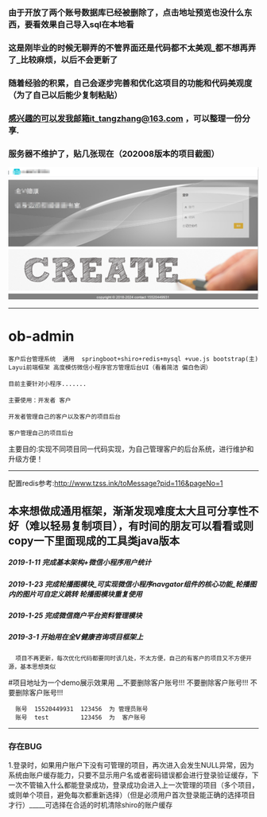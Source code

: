 ### 由于开放了两个账号数据库已经被删除了，点击地址预览也没什么东西，要看效果自己导入sql在本地看
### 这是刚毕业的时候无聊弄的不管界面还是代码都不太美观_都不想再弄了_比较麻烦，以后不会更新了
### 随着经验的积累，自己会逐步完善和优化这项目的功能和代码美观度（为了自己以后能少复制粘贴）
### 感兴趣的可以发我邮箱it_tangzhang@163.com ，可以整理一份分享.


### 服务器不维护了，贴几张现在（202008版本的项目截图）
![image](./0.png)


--------------------------------------------------------------------------
# ob-admin

    客户后台管理系统  通用  springboot+shiro+redis+mysql +vue.js bootstrap(主) Layui前端框架 高度模仿微信小程序官方管理后台UI（看着简洁 偏白色调）

    目前主要针对小程序.......

    主要使用：开发者 客户

    开发者管理自己的客户以及客户的项目后台

    客户管理自己的项目后台 
    
主要目的:实现不同项目同一代码实现，为自己管理客户的后台系统，进行维护和升级方便！
    
--------------------------------------------------------------------------
配置redis参考:http://www.tzss.ink/toMessage?pid=116&pageNo=1


## 本来想做成通用框架，渐渐发现难度太大且可分享性不好（难以轻易复制项目），有时间的朋友可以看看或则copy一下里面现成的工具类java版本



##### 2019-1-11 完成基本架构+微信小程序用户统计

##### 2019-1-23 完成轮播图模块_可实现微信小程序navgator组件的核心功能_轮播图内的图片可自定义跳转   轮播图模块重复使用

##### 2019-1-25 完成微信商户平台资料管理模块


##### 2019-3-1 开始用在全V健康咨询项目框架上

      项目不再更新，每次优化代码都要同时该几处，不太方便，自己的有客户的项目又不方便开源，基本思想类似
      
#项目地址为一个demo展示效果用  __不要删除客户账号!!!   不要删除客户账号!!!   不要删除客户账号!!!

      账号  15520449931  123456  为 管理员账号
      账号  test         123456  为  客户账号   


--------------------------------------------------------------------------
### 存在BUG

1.登录时，如果用户账户下没有可管理的项目，再次进入会发生NULL异常，因为系统由账户缓存能力，只要不显示用户名或者密码错误都会进行登录验证缓存，下一次不管输入什么都能登录成功，登录成功会进入上一次管理的项目（多个项目，或则单个项目，避免每次都重新选择）（但是必须用户首次登录能正确的选择项目才行）_____可选择在合适的时机清除shiro的账户缓存


